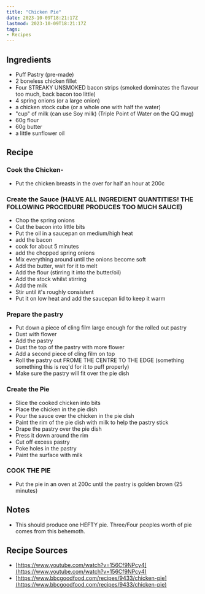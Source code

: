```yaml
---
title: "Chicken Pie"
date: 2023-10-09T18:21:17Z
lastmod: 2023-10-09T18:21:17Z
tags:
- Recipes
---
```


## Ingredients

- Puff Pastry (pre-made)
- 2 boneless chicken fillet
- Four STREAKY UNSMOKED bacon strips (smoked dominates the flavour too much, back bacon too little)
- 4 spring onions (or a large onion)
- a chicken stock cube (or a whole one with half the water)
- "cup" of milk (can use Soy milk) (Triple Point of Water on the QQ mug)
- 60g flour
- 60g butter
- a little sunflower oil

## Recipe

### Cook the Chicken-

- Put the chicken breasts in the over for half an hour at 200c

### Create the Sauce (HALVE ALL INGREDIENT QUANTITIES! THE FOLLOWING PROCEDURE PRODUCES TOO MUCH SAUCE)

- Chop the spring onions
- Cut the bacon into little bits
- Put the oil in a saucepan on medium/high heat
- add the bacon
- cook for about 5 minutes
- add the chopped spring onions
- Mix everything around until the onions become soft
- Add the butter, wait for it to melt
- Add the flour (stirring it into the butter/oil)
- Add the stock whilst stirring
- Add the milk
- Stir until it's roughly consistent
- Put it on low heat and add the saucepan lid to keep it warm

### Prepare the pastry

- Put down a piece of cling film large enough for the rolled out pastry
- Dust with flower
- Add the pastry
- Dust the top of the pastry with more flower
- Add a second piece of cling film on top
- Roll the pastry out FROME THE CENTRE TO THE EDGE (something something this is req'd for it to puff properly)
- Make sure the pastry will fit over the pie dish

### Create the Pie

- Slice the cooked chicken into bits
- Place the chicken in the pie dish
- Pour the sauce over the chicken in the pie dish
- Paint the rim of the pie dish with milk to help the pastry stick
- Drape the pastry over the pie dish
- Press it down around the rim
- Cut off excess pastry
- Poke holes in the pastry
- Paint the surface with milk

### COOK THE PIE

- Put the pie in an oven at 200c until the pastry is golden brown (25 minutes)

## Notes

- This should produce one HEFTY pie. Three/Four peoples worth of pie comes from this behemoth.

## Recipe Sources

- [https://www.youtube.com/watch?v=156Cf9NPcy4](https://www.youtube.com/watch?v=156Cf9NPcy4)
- [https://www.bbcgoodfood.com/recipes/9433/chicken-pie](https://www.bbcgoodfood.com/recipes/9433/chicken-pie)
